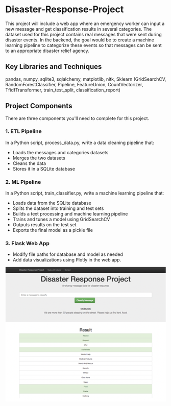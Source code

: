 # Disaster-Response-Project

This project will include a web app where an emergency worker can input a new message and get classification results in several categories. The dataset used for this project contains real messages that were sent during disaster events. In the backend, the goal would be to create a machine learning pipeline to categorize these events so that messages can be sent to an appropriate disaster relief agency.

## Key Libraries and Techniques
pandas, numpy, sqlite3, sqlalchemy, matplotlib, nltk, Sklearn (GridSearchCV, RandomForestClassifier, Pipeline, FeatureUnion, CountVectorizer, TfidfTransformer, train_test_split, classification_report)

## Project Components
There are three components you'll need to complete for this project.

### 1. ETL Pipeline
In a Python script, process_data.py, write a data cleaning pipeline that:

- Loads the messages and categories datasets
- Merges the two datasets
- Cleans the data
- Stores it in a SQLite database
### 2. ML Pipeline
In a Python script, train_classifier.py, write a machine learning pipeline that:

- Loads data from the SQLite database
- Splits the dataset into training and test sets
- Builds a text processing and machine learning pipeline
- Trains and tunes a model using GridSearchCV
- Outputs results on the test set
- Exports the final model as a pickle file
### 3. Flask Web App

- Modify file paths for database and model as needed
- Add data visualizations using Plotly in the web app. 

![alt text](https://github.com/Kizuna-Cheng/Disaster-Response-Project/blob/main/pictures/Disaster%20Response%20Flask%20App.png)
